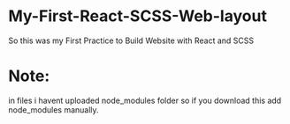 # My-First-React-SCSS-Web-layout
So this was my First Practice to Build Website with React and SCSS

# Note:
  in files i havent uploaded node_modules folder so if
  you download this add node_modules manually.
 
 
